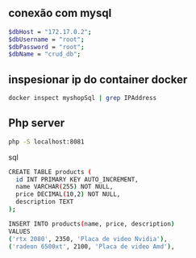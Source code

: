 ## conexão com mysql
```bash
$dbHost = "172.17.0.2";
$dbUsername = "root";
$dbPassword = "root";
$dbName = "crud_db";
```

## inspesionar ip do container docker
```bash
docker inspect myshopSql | grep IPAddress
```

## Php server
```bash
php -S localhost:8081
```

sql
```bash
CREATE TABLE products (
  id INT PRIMARY KEY AUTO_INCREMENT,
  name VARCHAR(255) NOT NULL,
  price DECIMAL(10,2) NOT NULL,
  description TEXT
);

INSERT INTO products(name, price, description)
VALUES
('rtx 2080', 2350, 'Placa de video Nvidia'),
('radeon 6500xt', 2100, 'Placa de video Amd'),
```
